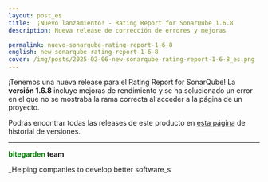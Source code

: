 ```yaml
---
layout: post_es
title:  ¡Nuevo lanzamiento! - Rating Report for SonarQube 1.6.8
description: Nueva release de corrección de errores y mejoras

permalink: nuevo-sonarqube-rating-report-1-6-8
english: new-sonarqube-rating-report-1-6-8
cover: /img/posts/2025-02-06-new-sonarqube-rating-report-1-6-8_es.png
---
```


¡Tenemos una nueva release para el Rating Report for SonarQube! La **versión 1.6.8** incluye mejoras de rendimiento y se ha solucionado un error en el que no se mostraba la rama correcta al acceder a la página de un proyecto. 

Podrás encontrar todas las releases de este producto en [esta página](https://marketplace.bitegarden.com/product/bitegardenRatingReport) de historial de versiones. 


---
**<span style="color: green">bitegarden</span> team**

_Helping companies to develop better software_s